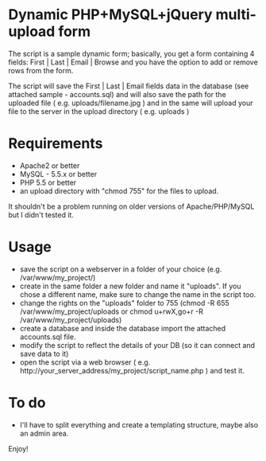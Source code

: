 # Dynamic PHP+MySQL+jQuery multi-upload form

The script is a sample dynamic form; basically, you get a form containing 4 fields: First | Last | Email | Browse  and you have the option to add or remove rows from the form.

The script will save the First | Last | Email fields data in the database (see attached sample - accounts.sql) and will also save the path for the uploaded file ( e.g. uploads/filename.jpg ) and in the same will upload your file to the server in the upload directory ( e.g. uploads )

# Requirements
- Apache2 or better
- MySQL - 5.5.x  or better
- PHP 5.5 or better
- an upload directory with "chmod 755" for the files to upload.

It shouldn't be a problem running on older versions of Apache/PHP/MySQL but I didn't tested it.

# Usage
- save the script on a webserver in a folder of your choice (e.g. /var/www/my_project/)
- create in the same folder a new folder and name it "uploads". If you chose a different name, make sure to change the name in the script too. 
- change the rights on the "uploads" folder to 755 (chmod -R 655 /var/www/my_project/uploads or chmod u+rwX,go+r -R /var/www/my_project/uploads)
- create a database and inside the database import the attached accounts.sql file.
- modify the script to reflect the details of your DB (so it can connect and save data to it)
- open the script via a web browser ( e.g. http://your_server_address/my_project/script_name.php ) and test it.


# To do
- I'll have to split everything and create a templating structure, maybe also an admin area.

Enjoy!
